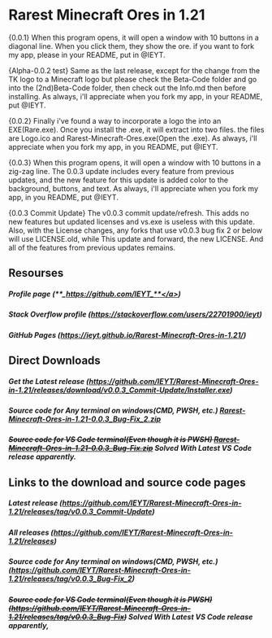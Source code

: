 # Rarest Minecraft Ores in 1.21
{0.0.1} When this program opens, it will open a window with 10 buttons in a diagonal line. When you click them, they show the ore. if you want to fork my app, please in your README, put in @IEYT.

{Alpha-0.0.2 test} Same as the last release, except for the change from the TK logo to a Minecraft logo but please check the Beta-Code folder and go into the (2nd)Beta-Code folder, then check out the Info.md then before installing. As always, i'll appreciate when you fork my app, in your README, put @IEYT.

{0.0.2} Finally i've found a way to incorporate a logo the into an EXE(Rare.exe). Once you install the .exe, it will extract into two files. the files are Logo.ico and Rarest-Minecraft-Ores.exe(Open the .exe). As always, i'll appreciate when you fork my app, in you README, put @IEYT.

{0.0.3} When this program opens, it will open a window with 10 buttons in a zig-zag line. The 0.0.3 update includes every feature from previous updates, and the new feature for this update is added color to the background, buttons, and text. As always, i'll appreciate when you fork my app, in you README, put @IEYT.

{0.0.3 Commit Update} The v0.0.3 commit update/refresh. This adds no new features but updated licenses and vs.exe is useless with this update.
Also, with the License changes, any forks that use v0.0.3 bug fix 2 or below will use LICENSE.old, while This update and forward, the new LICENSE. And all of the features from previous updates remains.

## Resourses 
##### Profile page (<a>**_https://github.com/IEYT_**</a>)
##### Stack Overflow profile (**_https://stackoverflow.com/users/22701900/ieyt_**)
##### GitHub Pages (_https://ieyt.github.io/Rarest-Minecraft-Ores-in-1.21/_)

## Direct Downloads 
##### Get the Latest release (_https://github.com/IEYT/Rarest-Minecraft-Ores-in-1.21/releases/download/v0.0.3_Commit-Update/Installer.exe_)
##### Source code for Any terminal on windows(CMD, PWSH, etc.) [Rarest-Minecraft-Ores-in-1.21-0.0.3_Bug-Fix_2.zip](https://github.com/user-attachments/files/16489650/Rarest-Minecraft-Ores-in-1.21-0.0.3_Bug-Fix_2.zip)
##### ~~Source code for VS Code terminal(Even though it is PWSH) [Rarest-Minecraft-Ores-in-1.21-0.0.3_Bug-Fix.zip](https://github.com/user-attachments/files/16489680/Rarest-Minecraft-Ores-in-1.21-0.0.3_Bug-Fix.zip)~~ Solved With Latest VS Code release apparently.
## Links to the download and source code pages
##### Latest release (_https://github.com/IEYT/Rarest-Minecraft-Ores-in-1.21/releases/tag/v0.0.3_Commit-Update_) 
##### All releases (_https://github.com/IEYT/Rarest-Minecraft-Ores-in-1.21/releases_)
##### Source code for Any terminal on windows(CMD, PWSH, etc.) (_https://github.com/IEYT/Rarest-Minecraft-Ores-in-1.21/releases/tag/v0.0.3_Bug-Fix_2_)
##### ~~Source code for VS Code terminal(Even though it is PWSH) (_https://github.com/IEYT/Rarest-Minecraft-Ores-in-1.21/releases/tag/v0.0.3_Bug-Fix_)~~ Solved With Latest VS Code release apparently,
